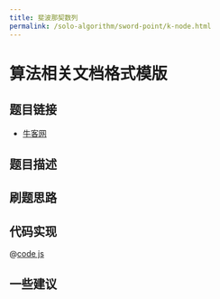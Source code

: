```yaml
---
title: 斐波那契数列
permalink: /solo-algorithm/sword-point/k-node.html
---
```

# 算法相关文档格式模版

## 题目链接

- [牛客网]()

## 题目描述

## 刷题思路

## 代码实现

@[code js](@algorithm/sword-point/树/kTheNode.js)

## 一些建议
